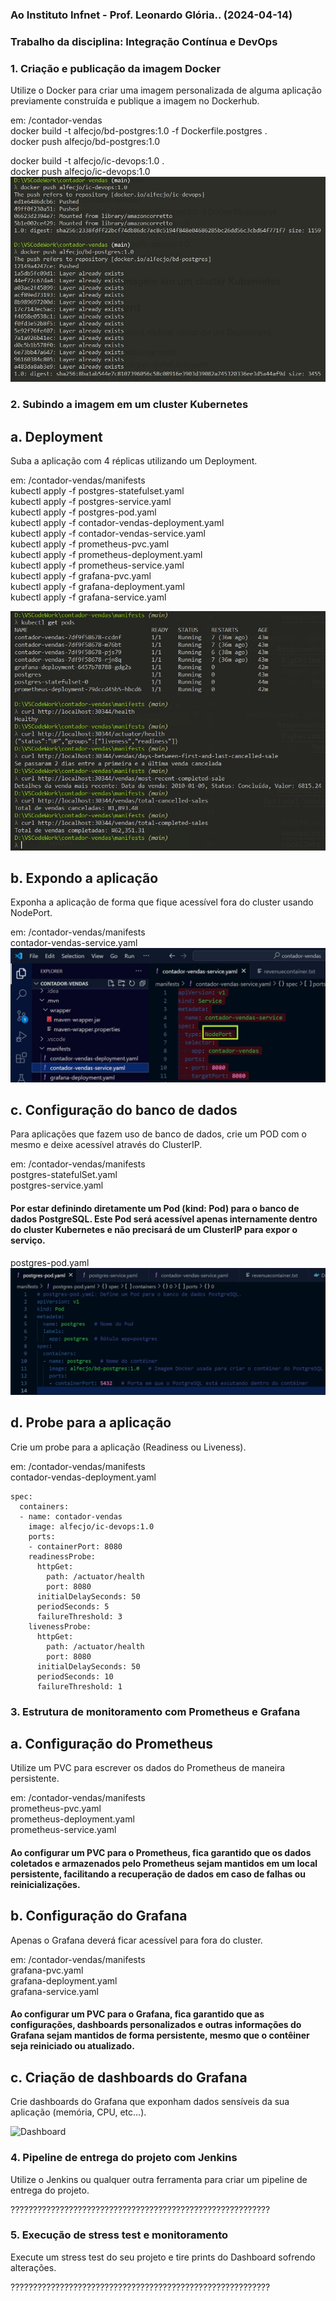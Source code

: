 ### Ao Instituto Infnet - Prof. Leonardo Glória.. (2024-04-14)
### Trabalho da disciplina: Integração Contínua e DevOps<br>

### 1. Criação e publicação da imagem Docker
Utilize o Docker para criar uma imagem personalizada de alguma aplicação previamente construída e publique a imagem no Dockerhub.

em: /contador-vendas<br>
docker build -t alfecjo/bd-postgres:1.0 -f Dockerfile.postgres .<br>
docker push alfecjo/bd-postgres:1.0<br>

docker build -t alfecjo/ic-devops:1.0 .<br>
docker push alfecjo/ic-devops:1.0<br>
![DockerHub](imgdockerhub.jpg)

### 2. Subindo a imagem em um cluster Kubernetes
## a. Deployment
Suba a aplicação com 4 réplicas utilizando um Deployment.

em: /contador-vendas/manifests<br>
kubectl apply -f postgres-statefulset.yaml<br>
kubectl apply -f postgres-service.yaml<br>
kubectl apply -f postgres-pod.yaml<br>
kubectl apply -f contador-vendas-deployment.yaml<br>
kubectl apply -f contador-vendas-service.yaml<br>
kubectl apply -f prometheus-pvc.yaml<br>
kubectl apply -f prometheus-deployment.yaml<br>
kubectl apply -f prometheus-service.yaml<br>
kubectl apply -f grafana-pvc.yaml<br>
kubectl apply -f grafana-deployment.yaml<br>
kubectl apply -f grafana-service.yaml<br>

![Requisições](pesquisas.jpg)

## b. Expondo a aplicação
Exponha a aplicação de forma que fique acessível fora do cluster usando NodePort.

em: /contador-vendas/manifests<br>
contador-vendas-service.yaml<br>
![NodePort](nodeport.jpg)

## c. Configuração do banco de dados
Para aplicações que fazem uso de banco de dados, crie um POD com o mesmo e deixe acessível através do ClusterIP.

em: /contador-vendas/manifests<br>
postgres-statefulSet.yaml<br>
postgres-service.yaml<br>
#### Por estar definindo diretamente um Pod (kind: Pod) para o banco de dados PostgreSQL. Este Pod será acessível apenas internamente dentro do cluster Kubernetes e não precisará de um ClusterIP para expor o serviço.<br>
postgres-pod.yaml<br>
![ClusterIP](pod-clusterip.jpg)

## d. Probe para a aplicação
Crie um probe para a aplicação (Readiness ou Liveness).

em: /contador-vendas/manifests<br>
contador-vendas-deployment.yaml<br>

    spec:
      containers:
      - name: contador-vendas
        image: alfecjo/ic-devops:1.0
        ports:
        - containerPort: 8080
        readinessProbe:
          httpGet:
            path: /actuator/health
            port: 8080
          initialDelaySeconds: 50
          periodSeconds: 5
          failureThreshold: 3
        livenessProbe:
          httpGet:
            path: /actuator/health
            port: 8080
          initialDelaySeconds: 50
          periodSeconds: 10
          failureThreshold: 1

### 3. Estrutura de monitoramento com Prometheus e Grafana
## a. Configuração do Prometheus
Utilize um PVC para escrever os dados do Prometheus de maneira persistente.

em: /contador-vendas/manifests<br>
prometheus-pvc.yaml<br>
prometheus-deployment.yaml<br>
prometheus-service.yaml<br>
#### Ao configurar um PVC para o Prometheus, fica garantido que os dados coletados e armazenados pelo Prometheus sejam mantidos em um local persistente, facilitando a recuperação de dados em caso de falhas ou reinicializações.

## b. Configuração do Grafana
Apenas o Grafana deverá ficar acessível para fora do cluster.

em: /contador-vendas/manifests<br>
grafana-pvc.yaml<br>
grafana-deployment.yaml<br>
grafana-service.yaml<br>
#### Ao configurar um PVC para o Grafana, fica garantido que as configurações, dashboards personalizados e outras informações do Grafana sejam mantidos de forma persistente, mesmo que o contêiner seja reiniciado ou atualizado.

## c. Criação de dashboards do Grafana
Crie dashboards do Grafana que exponham dados sensíveis da sua aplicação (memória, CPU, etc...).

![Dashboard](dashboard-graphics.gif)

### 4. Pipeline de entrega do projeto com Jenkins
Utilize o Jenkins ou qualquer outra ferramenta para criar um pipeline de entrega do projeto.

??????????????????????????????????????????????????????????

### 5. Execução de stress test e monitoramento
Execute um stress test do seu projeto e tire prints do Dashboard sofrendo alterações.

??????????????????????????????????????????????????????????
